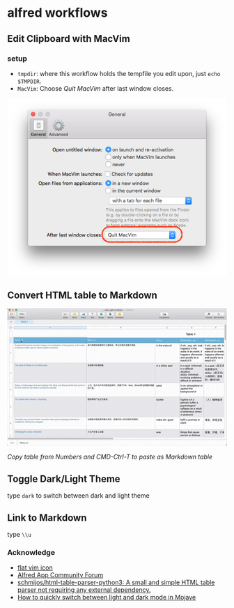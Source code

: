 # alfred workflows

## Edit Clipboard with MacVim

### setup
- `tmpdir`: where this workflow holds the tempfile you edit upon, just `echo $TMPDIR`.
- `MacVim`: Choose *Quit MacVim* after last window closes.

![](./imgs/mvim_settings.png)

## Convert HTML table to Markdown

![](./imgs/convert2markdowntable.gif)

*Copy table from Numbers and CMD-Ctrl-T to paste as Markdown table*

## Toggle Dark/Light Theme

type `dark` to switch between dark and light theme

## Link to Markdown

type `\\u`

### Acknowledge
- [flat vim icon](https://iconverticons.com/icons/92d8febce1d7a304/)
- [Alfred App Community Forum](https://www.alfredforum.com/topic/10547-edit-clipboard-within-macvim/)
- [schmijos/html-table-parser-python3: A small and simple HTML table parser not requiring any external dependency.](https://github.com/schmijos/html-table-parser-python3)
- [How to quickly switch between light and dark mode in Mojave](https://www.reddit.com/r/mac/comments/8oztql/how_to_quickly_switch_between_light_and_dark_mode/)
